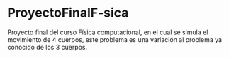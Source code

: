 # ProyectoFinalF-sica

Proyecto final del curso Física computacional, en el cual se simula el movimiento de 4 cuerpos, este problema es una variación al problema ya conocido de los 3 cuerpos.
